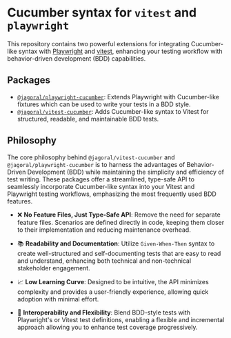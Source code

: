 # Cucumber syntax for `vitest` and `playwright`

This repository contains two powerful extensions for integrating Cucumber-like syntax with [Playwright](https://playwright.dev/) and [vitest](https://vitest.dev/), enhancing your testing workflow with behavior-driven development (BDD) capabilities.

## Packages

- [`@jagoral/playwright-cucumber`](./packages/playwright-cucumber/): Extends Playwright with Cucumber-like fixtures which can be used to write your tests in a BDD style.
- [`@jagoral/vitest-cucumber`](./packages/vitest-cucumber/): Adds Cucumber-like syntax to Vitest for structured, readable, and maintainable BDD tests.


## Philosophy

The core philosophy behind `@jagoral/vitest-cucumber` and `@jagoral/playwright-cucumber` is to harness the advantages of Behavior-Driven Development (BDD) while maintaining the simplicity and efficiency of test writing. These packages offer a streamlined, type-safe API to seamlessly incorporate Cucumber-like syntax into your Vitest and Playwright testing workflows, emphasizing the most frequently used BDD features.

- ❌ **No Feature Files, Just Type-Safe API**: Remove the need for separate feature files. Scenarios are defined directly in code, keeping them closer to their implementation and reducing maintenance overhead.
  
- 📚 **Readability and Documentation**: Utilize `Given-When-Then` syntax to create well-structured and self-documenting tests that are easy to read and understand, enhancing both technical and non-technical stakeholder engagement.

- 📈 **Low Learning Curve**: Designed to be intuitive, the API minimizes complexity and provides a user-friendly experience, allowing quick adoption with minimal effort.

- 🔄 **Interoperability and Flexibility**: Blend BDD-style tests with Playwright's or Vitest test definitions, enabling a flexible and incremental approach allowing you to enhance test coverage progressively.